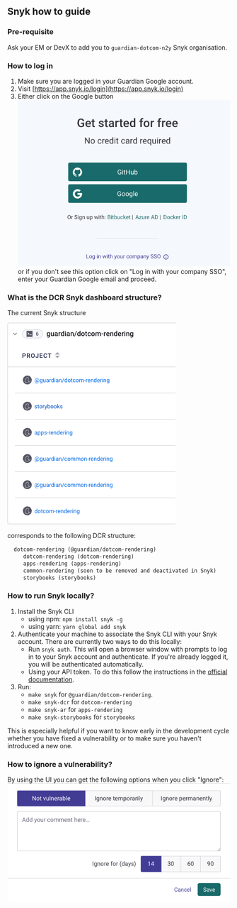 ## Snyk how to guide

### Pre-requisite
Ask your EM or DevX to add you to `guardian-dotcom-n2y` Snyk organisation.

### How to log in
1. Make sure you are logged in your Guardian Google account.
2. Visit [https://app.snyk.io/login](https://app.snyk.io/login)
3. Either click on the Google button ![snyk_google_login](snyk_google_login.png) or if you don't see this option click on "Log in with your company SSO", enter your Guardian Google email and proceed.

### What is the DCR Snyk dashboard structure?
The current Snyk structure

![snyk_dcr_structure](snyk-dcr-structure.png)

corresponds to the following DCR structure:

```
  dotcom-rendering (@guardian/dotcom-rendering)
     dotcom-rendering (dotcom-rendering)
     apps-rendering (apps-rendering)
     common-rendering (soon to be removed and deactivated in Snyk)
     storybooks (storybooks)
```

### How to run Snyk locally?

1. Install the Snyk CLI
   * using npm: `npm install snyk -g`
   * using yarn: `yarn global add snyk`
2. Authenticate your machine to associate the Snyk CLI with your Snyk account. There are currently two ways to do this locally:
   * Run `snyk auth`. This will open a browser window with prompts to log in to your Snyk account and authenticate. If you're already logged it, you will be authenticated automatically.
   * Using your API token. To do this follow the instructions in the [official documentation](https://docs.snyk.io/snyk-cli/authenticate-the-cli-with-your-account).
3. Run:
	* `make snyk` for `@guardian/dotcom-rendering`.
	* `make snyk-dcr` for `dotcom-rendering`
	* `make snyk-ar` for `apps-rendering`
    * `make snyk-storybooks` for `storybooks`

This is especially helpful if you want to know early in the development cycle whether you have fixed a vulnerability or to make sure you haven't introduced a new one.


### How to ignore a vulnerability?

By using the UI you can get the following options when you click "Ignore":
![How to ingore a vulnerabilty](snyk-screenshot.png)

